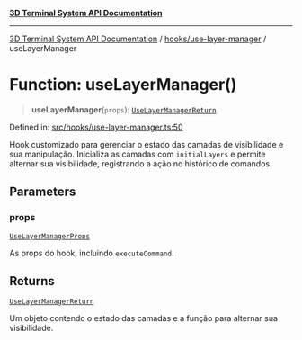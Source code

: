 [**3D Terminal System API Documentation**](../../../README.md)

***

[3D Terminal System API Documentation](../../../README.md) / [hooks/use-layer-manager](../README.md) / useLayerManager

# Function: useLayerManager()

> **useLayerManager**(`props`): [`UseLayerManagerReturn`](../interfaces/UseLayerManagerReturn.md)

Defined in: [src/hooks/use-layer-manager.ts:50](https://github.com/Dicommunitas/ThreeJS_Terminal_3D2/blob/3ee0fc36a3337518d3717231e10fb625cedcf942/src/hooks/use-layer-manager.ts#L50)

Hook customizado para gerenciar o estado das camadas de visibilidade e sua manipulação.
Inicializa as camadas com `initialLayers` e permite alternar sua visibilidade,
registrando a ação no histórico de comandos.

## Parameters

### props

[`UseLayerManagerProps`](../interfaces/UseLayerManagerProps.md)

As props do hook, incluindo `executeCommand`.

## Returns

[`UseLayerManagerReturn`](../interfaces/UseLayerManagerReturn.md)

Um objeto contendo o estado das camadas e a função para alternar sua visibilidade.

